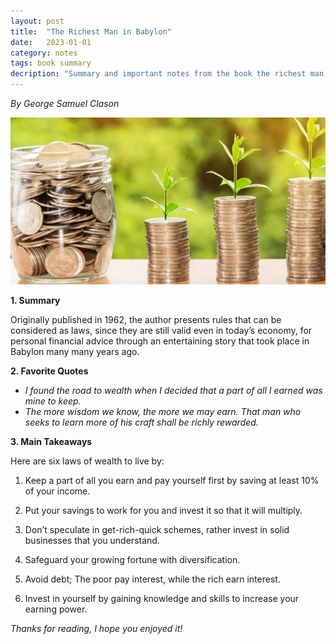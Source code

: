 ```yaml
---
layout: post
title:  "The Richest Man in Babylon"
date:   2023-01-01
category: notes
tags: book summary
decription: "Summary and important notes from the book the richest man in babylon by george samuel clason"
---
```


*By George Samuel Clason*

![image](/assets/images/notes/4_the_richest_man_in_babylon.png)

**1. Summary**

Originally published in 1962, the author presents rules that can be considered as laws, since they are still valid even in today’s economy, for personal financial advice through an entertaining story that took place in Babylon many many years ago. 


**2. Favorite Quotes**
- *I found the road to wealth when I decided that a part of all I earned was mine to keep.*
- *The more wisdom we know, the more we may earn. That man who seeks to learn more of his craft shall be richly rewarded.*

**3. Main Takeaways**
 
Here are six laws of wealth to live by: 

1. Keep a part of all you earn and pay yourself first by saving at least 10% of your income. 

2. Put your savings to work for you and invest it so that it will multiply. 

3. Don’t speculate in get-rich-quick schemes, rather invest in solid businesses that you understand. 

4. Safeguard your growing fortune with diversification.
   
5. Avoid debt; The poor pay interest, while the rich earn interest. 

6. Invest in yourself by gaining knowledge and skills to increase your earning power. 

*Thanks for reading, I hope you enjoyed it!*